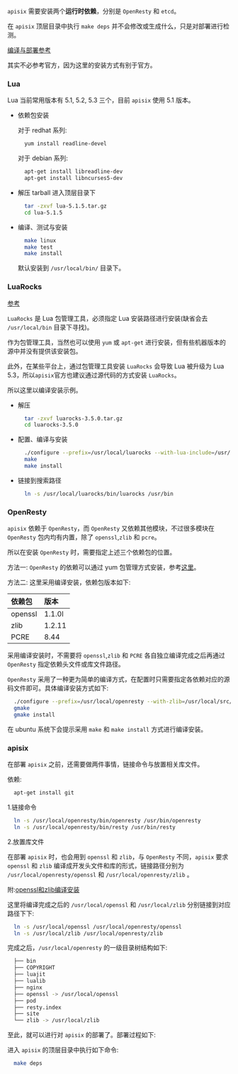 
`apisix` 需要安装两个<strong>运行时依赖</strong>，分别是 `OpenResty` 和 `etcd`。

在 `apisix` 顶层目录中执行 `make deps` 并不会修改或生成什么，只是对部署进行检测。

[编译与部署参考](https://github.com/apache/apisix/blob/v2.3/README_CN.md#%E7%BC%96%E8%AF%91%E5%92%8C%E5%AE%89%E8%A3%85)

其实不必参考官方，因为这里的安装方式有别于官方。


### Lua

Lua 当前常用版本有 5.1, 5.2, 5.3 三个，目前 `apisix` 使用 5.1 版本。

- 依赖包安装

  对于 redhat 系列:
  ```sh
    yum install readline-devel
  ```
  
  对于 debian 系列:
  ```sh
    apt-get install libreadline-dev
    apt-get install libncurses5-dev
  ```

- 解压 tarball 进入顶层目录下
  ```sh
    tar -zxvf lua-5.1.5.tar.gz
    cd lua-5.1.5
  ```

- 编译、测试与安装
  ```sh
    make linux
    make test
    make install
  ```
  默认安装到 `/usr/local/bin/` 目录下。


### LuaRocks

[参考](https://github.com/luarocks/luarocks/wiki/Installation-instructions-for-Unix)

`LuaRocks` 是 Lua 包管理工具，必须指定 Lua 安装路径进行安装(缺省会去 `/usr/local/bin` 目录下寻找)。

作为包管理工具，当然也可以使用 `yum` 或 `apt-get` 进行安装，但有些机器版本的源中并没有提供该安装包。

此外，在某些平台上，通过包管理工具安装 `LuaRocks` 会导致 Lua 被升级为 Lua 5.3，所以`apisix`官方也建议通过源代码的方式安装 `LuaRocks`。

所以这里以编译安装示例。

- 解压
  ```sh
    tar -zxvf luarocks-3.5.0.tar.gz 
    cd luarocks-3.5.0
  ```

- 配置、编译与安装
  ```sh
    ./configure --prefix=/usr/local/luarocks --with-lua-include=/usr/local/include
    make
    make install
  ```

- 链接到搜索路径
  ```sh
    ln -s /usr/local/luarocks/bin/luarocks /usr/bin
  ```


### OpenResty

`apisix` 依赖于 `OpenResty`，而 `OpenResty` 又依赖其他模块，不过很多模块在 `OpenResty` 包内均有内置，除了 `openssl`,`zlib` 和 `pcre`。

所以在安装 `OpenResty` 时，需要指定上述三个依赖包的位置。

方法一: `OpenResty` 的依赖可以通过 yum 包管理方式安装，参考[这里](60_openresty-openssl-devel.md)。

方法二: 这里采用编译安装，依赖包版本如下:

|  依赖包  |  版本  |
|:--------|:-------|
| openssl | 1.1.0l |
| zlib    | 1.2.11 |
| PCRE    | 8.44   |

采用编译安装时，不需要将 `openssl`,`zlib` 和 `PCRE` 各自独立编译完成之后再通过 `OpenResty` 指定依赖头文件或库文件路径。

`OpenResty` 采用了一种更为简单的编译方式，在配置时只需要指定各依赖对应的源码文件即可。具体编译安装方式如下:

```sh
  ./configure --prefix=/usr/local/openresty --with-zlib=/usr/local/src/zlib-1.2.11 --with-pcre=/usr/local/src/pcre-8.44 --with-openssl=/usr/local/src/openssl-1.1.0l --with-http_stub_status_module --with-http_ssl_module --with-http_realip_module --with-http_v2_module --with-pcre-jit
  gmake
  gmake install
```
在 ubuntu 系统下会提示采用 `make` 和 `make install` 方式进行编译安装。


### apisix

在部署 `apisix` 之前，还需要做两件事情，链接命令与放置相关库文件。

依赖:
```sh
  apt-get install git
```

1.链接命令
  ```sh
    ln -s /usr/local/openresty/bin/openresty /usr/bin/openresty
    ln -s /usr/local/openresty/bin/resty /usr/bin/resty
  ```

2.放置库文件

在部署 `apisix` 时，也会用到 `openssl` 和 `zlib`，与 `OpenResty` 不同，`apisix` 要求 `openssl` 和 `zlib` 编译成开发头文件和库的形式，链接路径分别为 `/usr/local/openresty/openssl` 和 `/usr/local/openresty/zlib` 。

附:[openssl和zlib编译安装](61_openssl_zlib_compiled.md)

这里将编译完成之后的 `/usr/local/openssl` 和 `/usr/local/zlib` 分别链接到对应路径下下:
```sh
  ln -s /usr/local/openssl /usr/local/openresty/openssl
  ln -s /usr/local/zlib /usr/local/openresty/zlib
```

完成之后，`/usr/local/openresty` 的一级目录树结构如下:
```sh
  ├── bin
  ├── COPYRIGHT
  ├── luajit
  ├── lualib
  ├── nginx
  ├── openssl -> /usr/local/openssl
  ├── pod
  ├── resty.index
  ├── site
  └── zlib -> /usr/local/zlib
```

至此，就可以进行对 `apisix` 的部署了。部署过程如下:

进入 `apisix` 的顶层目录中执行如下命令:
```sh
  make deps
```
